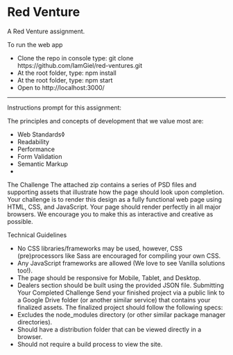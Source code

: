 # Red Venture

A Red Venture assignment.

<p>To run the web app</p>
<ul>
  <li>Clone the repo in console type: git clone https://github.com/IamGiel/red-ventures.git</li>
  <li>At the root folder, type: npm install</li>
  <li>At the root folder, type: npm start</li>
  <li>Open to http://localhost:3000/</li>
</ul>

<hr>
<p>Instructions prompt for this assignment:</p>

The principles and concepts of development that we value most are:

* Web Standards◊
* Readability
* Performance
* Form Validation
* Semantic Markup
*

The Challenge
The attached zip contains a series of PSD files and supporting assets that illustrate how the page should look upon completion. Your challenge is to render this design as a fully functional web page using HTML, CSS, and JavaScript. Your page should render perfectly in all major browsers. We encourage you to make this as interactive and creative as possible.

Technical Guidelines

* No CSS libraries/frameworks may be used, however, CSS (pre)processors like Sass are encouraged for compiling your own CSS.
* Any JavaScript frameworks are allowed (We love to see Vanilla solutions too!).
* The page should be responsive for Mobile, Tablet, and Desktop.
* Dealers section should be built using the provided JSON file.
  Submitting Your Completed Challenge
  Send your finished project via a public link to a Google Drive folder (or another similar service) that contains your finalized assets. The finalized project should follow the following specs:
* Excludes the node_modules directory (or other similar package manager directories).
* Should have a distribution folder that can be viewed directly in a browser.
* Should not require a build process to view the site.
